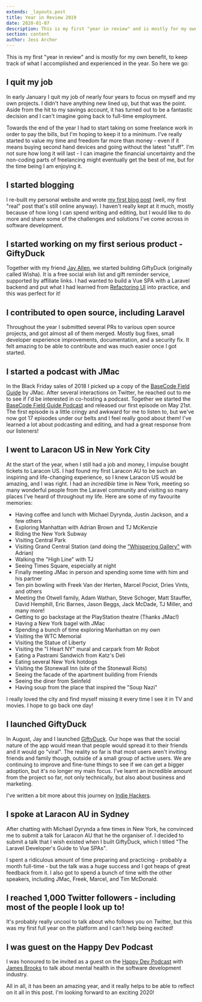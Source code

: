 ```yaml
---
extends: _layouts.post
title: Year in Review 2019
date: 2020-01-07
description: This is my first "year in review" and is mostly for my own benefit, to keep track of what I accomplished and experienced in the year.
section: content
author: Jess Archer
---
```


This is my first "year in review" and is mostly for my own benefit, to keep track of what I accomplished and experienced in the year. So here we go:

## I quit my job

In early January I quit my job of nearly four years to focus on myself and my own projects. I didn't have anything new lined up, but that was the point. Aside from the hit to my savings account, it has turned out to be a fantastic decision and I can't imagine going back to full-time employment.

Towards the end of the year I had to start taking on some freelance work in order to pay the bills, but I'm hoping to keep it to a minimum. I've really started to value my time and freedom far more than money - even if it means buying second hand devices and going without the latest "stuff". I'm not sure how long it will last - I can imagine the financial uncertainty and the non-coding parts of freelancing might eventually get the best of me, but for the time being I am enjoying it.

## I started blogging

I re-built my personal website and wrote [my first blog post](/blog/managing-development-environments-with-tmux-and-tmuxinator/) (well, my first "real" post that's still online anyway). I haven't really kept at it much, mostly because of how long I can spend writing and editing, but I would like to do more and share some of the challenges and solutions I've come across in software development.

## I started working on my first serious product - GiftyDuck

Together with my friend [Jay Allen](https://twitter.com/jayallen), we started building GiftyDuck (originally called Wisha). It is a free social wish list and gift reminder service, supported by affiliate links. I had wanted to build a Vue SPA with a Laravel backend and put what I had learned from [Refactoring UI](https://refactoringui.com/) into practice, and this was perfect for it!

## I contributed to open source, including Laravel

Throughout the year I submitted several PRs to various open source projects, and got almost all of them merged. Mostly bug fixes, small developer experience improvements, documentation, and a security fix. It felt amazing to be able to contribute and was much easier once I got started.

## I started a podcast with JMac

In the Black Friday sales of 2018 I picked up a copy of the [BaseCode Field Guide](https://basecodefieldguide.com/) by JMac. After several interactions on Twitter, he reached out to me to see if I'd be interested in co-hosting a podcast. Together we started the [BaseCode Field Guide Podcast](https://basecodefieldguide.com/podcast/) and released our first episode on May 21st. The first episode is a little cringy and awkward for me to listen to, but we've now got 17 episodes under our belts and I feel really good about them! I've learned a lot about podcasting and editing, and had a great response from our listeners!

## I went to Laracon US in New York City

At the start of the year, when I still had a job and money, I impulse bought tickets to Laracon US. I had found my first Laracon AU to be such an inspiring and life-changing experience, so I knew Laracon US would be amazing, and I was right. I had an *incredible* time in New York, meeting so many wonderful people from the Laravel community and visiting so many places I've heard of throughout my life. Here are some of my favourite memories:

* Having coffee and lunch with Michael Dyrynda, Justin Jackson, and a few others
* Exploring Manhattan with Adrian Brown and TJ McKenzie
* Riding the New York Subway
* Visiting Central Park
* Visiting Grand Central Station (and doing the ["Whispering Gallery"](https://allthatsinteresting.com/whispering-gallery-grand-central) with Adrian)
* Walking the "High Line" with TJ
* Seeing Times Square, especially at night
* Finally meeting JMac in person and spending some time with him and his partner
* Ten pin bowling with Freek Van der Herten, Marcel Pociot, Dries Vints, and others
* Meeting the Otwell family, Adam Wathan, Steve Schoger, Matt Stauffer, David Hemphill, Eric Barnes, Jason Beggs, Jack McDade, TJ Miller, and many more!
* Getting to go backstage at the PlayStation theatre (Thanks JMac!)
* Having a New York bagel with JMac
* Spending a bunch of time exploring Manhattan on my own
* Visiting the WTC Memorial
* Visiting the Statue of Liberty
* Visiting the "I Heart NY" mural and carpark from Mr Robot
* Eating a Pastrami Sandwich from Katz's Deli
* Eating several New York hotdogs
* Visiting the Stonewall Inn (site of the Stonewall Riots)
* Seeing the facade of the apartment building from Friends
* Seeing the diner from Seinfeld
* Having soup from the place that inspired the "Soup Nazi"

I really loved the city and find myself missing it every time I see it in TV and movies. I hope to go back one day!

## I launched GiftyDuck

In August, Jay and I launched [GiftyDuck](https://giftyduck.com). Our hope was that the social nature of the app would mean that people would spread it to their friends and it would go "viral". The reality so far is that most users aren't inviting friends and family though, outside of a small group of active users. We are continuing to improve and fine-tune things to see if we can get a bigger adoption, but it's no longer my main focus. I've learnt an incredible amount from the project so far, not only technically, but also about business and marketing.

I've written a bit more about this journey on [Indie Hackers](https://www.indiehackers.com/product/giftyduck).

## I spoke at Laracon AU in Sydney

After chatting with Michael Dyrynda a few times in New York, he convinced me to submit a talk for Laracon AU that he the organiser of. I decided to submit a talk that I wish existed when I built GiftyDuck, which I titled "The Laravel Developer's Guide to Vue SPAs".

I spent a ridiculous amount of time preparing and practicing - probably a month full-time - but the talk was a huge success and I got heaps of great feedback from it. I also got to spend a bunch of time with the other speakers, including JMac, Freek, Marcel, and Tim McDonald.

## I reached 1,000 Twitter followers - including most of the people I look up to!

It's probably really uncool to talk about who follows you on Twitter, but this was my first full year on the platform and I can't help being excited!

## I was guest on the Happy Dev Podcast

I was honoured to be invited as a guest on the [Happy Dev Podcast](https://www.happydev.fm/) with [James Brooks](https://twitter.com/jbrooksuk/) to talk about mental health in the software development industry.

All in all, it has been an amazing year, and it really helps to be able to reflect on it all in this post. I'm looking forward to an exciting 2020!
